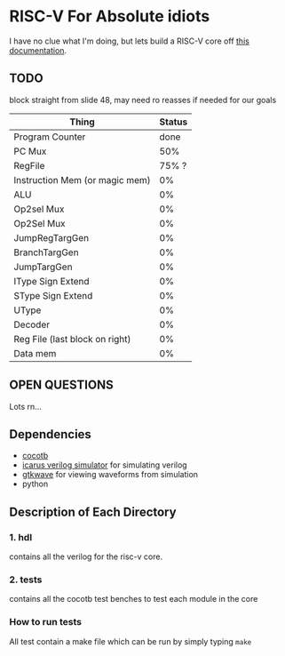 # RISC-V For Absolute idiots

I have no clue what I'm doing, but lets build a RISC-V core off [this documentation](https://passlab.github.io/CSE564/notes/lecture08_RISCV_Impl.pdf).

## TODO

block straight from slide 48, may need ro reasses if needed for our goals

| Thing | Status |
| ----  | -----  |
|Program Counter | done | 
| PC Mux  | 50% | 
| RegFile | 75% ? | 
| Instruction Mem (or magic mem)| 0%|
|ALU| 0%|
| Op2sel Mux| 0%|
| Op2Sel Mux| 0%|
| JumpRegTargGen | 0% | 
| BranchTargGen | 0%|
| JumpTargGen | 0% |
| IType Sign Extend| 0%|
| SType Sign Extend | 0%| 
| UType | 0%|
|Decoder| 0%|
|Reg File (last block on right)| 0%|
| Data mem| 0%|


## OPEN QUESTIONS

Lots rn...
  
## Dependencies
  - [cocotb](https://docs.cocotb.org/en/stable/)
  - [icarus verilog simulator](http://iverilog.icarus.com/) for simulating verilog
  - [gtkwave](http://gtkwave.sourceforge.net/) for viewing waveforms from simulation
  - python 
      

## Description of Each Directory

### 1. hdl
  
contains all the verilog for the risc-v core. 

### 2. tests

contains all the cocotb test benches to test each module in the core

### How to run tests
  
All test contain a make file which can be run by simply typing `make`
